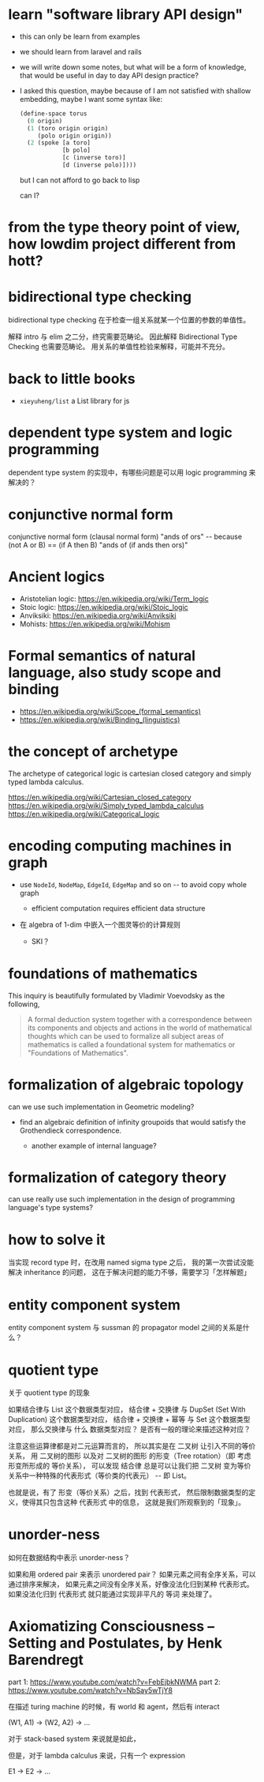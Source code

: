 # learn "software library API design"

- this can only be learn from examples

- we should learn from laravel and rails

- we will write down some notes, but what will be a form of knowledge,
  that would be useful in day to day API design practice?

- I asked this question, maybe because of I am not satisfied with shallow embedding,
  maybe I want some syntax like:

  ``` lisp
  (define-space torus
    (0 origin)
    (1 (toro origin origin)
       (polo origin origin))
    (2 (spoke [a toro]
              [b polo]
              [c (inverse toro)]
              [d (inverse polo)])))
  ```

  but I can not afford to go back to lisp

  can I?

# from the type theory point of view, how lowdim project different from hott?

# bidirectional type checking

bidirectional type checking 在于检查一组关系就某一个位置的参数的单值性。

解释 intro 与 elim 之二分，终究需要范畴论。
因此解释 Bidirectional Type Checking 也需要范畴论。
用关系的单值性检验来解释，可能并不充分。

# back to little books

- `xieyuheng/list` a List library for js

# dependent type system and logic programming

dependent type system 的实现中，有哪些问题是可以用 logic programming 来解决的？

# conjunctive normal form

conjunctive normal form (clausal normal form)
"ands of ors" -- because (not A or B) == (if A then B)
"ands of (if ands then ors)"

# Ancient logics

- Aristotelian logic: https://en.wikipedia.org/wiki/Term_logic
- Stoic logic: https://en.wikipedia.org/wiki/Stoic_logic
- Anviksiki: https://en.wikipedia.org/wiki/Anviksiki
- Mohists: https://en.wikipedia.org/wiki/Mohism

# Formal semantics of natural language, also study scope and binding

- https://en.wikipedia.org/wiki/Scope_(formal_semantics)
- https://en.wikipedia.org/wiki/Binding_(linguistics)

# the concept of archetype

The archetype of categorical logic is cartesian closed category and simply typed lambda calculus.

https://en.wikipedia.org/wiki/Cartesian_closed_category
https://en.wikipedia.org/wiki/Simply_typed_lambda_calculus
https://en.wikipedia.org/wiki/Categorical_logic

# encoding computing machines in graph

- use `NodeId`, `NodeMap`, `EdgeId`, `EdgeMap` and so on -- to avoid copy whole graph

  - efficient computation requires efficient data structure

- 在 algebra of 1-dim 中嵌入一个图灵等价的计算规则

  - SKI？

# foundations of mathematics

This inquiry is beautifully formulated by Vladimir Voevodsky as the following,

> A formal deduction system together with a correspondence
> between its components and objects and actions in the world of mathematical thoughts
> which can be used to formalize all subject areas of mathematics
> is called a foundational system for mathematics or "Foundations of Mathematics".

# formalization of algebraic topology

can we use such implementation in Geometric modeling?

- find an algebraic definition of infinity groupoids
  that would satisfy the Grothendieck correspondence.

  - another example of internal language?

# formalization of category theory

can use really use such implementation in the design of programming language's type systems?

# how to solve it

当实现 record type 时，在改用 named sigma type 之后，
我的第一次尝试没能解决 inheritance 的问题，
这在于解决问题的能力不够，需要学习「怎样解题」

# entity component system

entity component system 与 sussman 的 propagator model 之间的关系是什么？

# quotient type

关于 quotient type 的现象

如果结合律与 List 这个数据类型对应，
结合律 + 交换律 与 DupSet (Set With Duplication) 这个数据类型对应，
结合律 + 交换律 + 幂等 与 Set 这个数据类型对应，
那么交换律与 什么 数据类型对应？
是否有一般的理论来描述这种对应？

注意这些运算律都是对二元运算而言的，
所以其实是在 二叉树 让引入不同的等价关系，
用 二叉树的图形 以及对 二叉树的图形 的形变（Tree rotation）（即 考虑 形变所形成的 等价关系），
可以发现 结合律 总是可以让我们把 二叉树 变为等价关系中一种特殊的代表形式（等价类的代表元） -- 即 List。

也就是说，有了 形变（等价关系）之后，找到 代表形式，
然后限制数据类型的定义，使得其只包含这种 代表形式 中的信息，
这就是我们所观察到的「现象」。

# unorder-ness

如何在数据结构中表示 unorder-ness？

如果和用 ordered pair 来表示 unordered pair？
如果元素之间有全序关系，可以通过排序来解决，
如果元素之间没有全序关系，好像没法化归到某种 代表形式。
如果没法化归到 代表形式 就只能通过实现非平凡的 等词 来处理了。

# Axiomatizing Consciousness – Setting and Postulates, by Henk Barendregt

part 1: https://www.youtube.com/watch?v=FebEjbkNWMA
part 2: https://www.youtube.com/watch?v=NbSay5wTjY8

在描述 turing machine 的时候，有 world 和 agent，然后有 interact

(W1, A1) -> (W2, A2) -> ...

对于 stack-based system 来说就是如此，

但是，对于 lambda calculus 来说，只有一个 expression

E1 -> E2 -> ...
